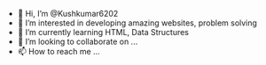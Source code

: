 - 👋 Hi, I’m @Kushkumar6202
- 👀 I’m interested in developing amazing websites, problem solving
- 🌱 I’m currently learning HTML, Data Structures 
- 💞️ I’m looking to collaborate on ...
- 📫 How to reach me ...

<!---
Kushkumar6202/Kushkumar6202 is a ✨ special ✨ repository because its `README.md` (this file) appears on your GitHub profile.
You can click the Preview link to take a look at your changes.
--->
